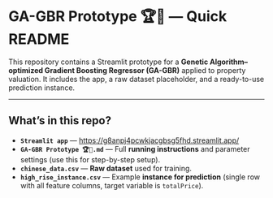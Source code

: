 # GA-GBR Prototype 🏆🚀 — Quick README

This repository contains a Streamlit prototype for a **Genetic Algorithm–optimized Gradient Boosting Regressor (GA-GBR)** applied to property valuation. It includes the app, a raw dataset placeholder, and a ready-to-use prediction instance.

---

## What’s in this repo?

- **`Streamlit app`** — https://g8anpj4pcwkjacgbsg5fhd.streamlit.app/
- **`GA-GBR Prototype 🏆🚀.md`** — Full **running instructions** and parameter settings (use this for step-by-step setup).
- **`chinese_data.csv`** — **Raw dataset** used for training.
- **`high_rise_instance.csv`** — Example **instance for prediction** (single row with all feature columns, target variable is `totalPrice`).
